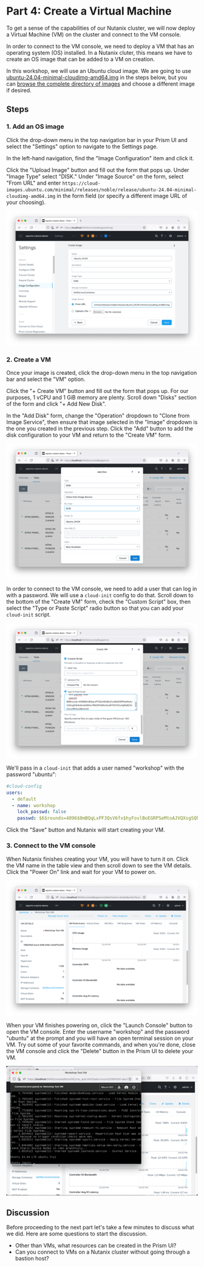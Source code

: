 <!-- See https://squidfunk.github.io/mkdocs-material/reference/ -->

# Part 4: Create a Virtual Machine

To get a sense of the capabilities of our Nutanix cluster, we will now deploy a Virtual Machine (VM) on the cluster and connect to the VM console.

In order to connect to the VM console, we need to deploy a VM that has an operating system (OS) installed. In a Nutanix cluter, this means we have to create an OS image that can be added to a VM on creation.

In this workshop, we will use an Ubuntu cloud image. We are going to use [ubuntu-24.04-minimal-cloudimg-amd64.img](https://cloud-images.ubuntu.com/minimal/releases/noble/release/ubuntu-24.04-minimal-cloudimg-amd64.img) in the steps below, but you can [browse the complete directory of images](https://cloud-images.ubuntu.com/) and choose a different image if desired.

## Steps

### 1. Add an OS image

Click the drop-down menu in the top navigation bar in your Prism UI and select the "Settings" option to navigate to the Settings page.

In the left-hand navigation, find the "Image Configuration" item and click it.

Click the "Upload Image" button and fill out the form
that pops up. Under "Image Type" select "DISK." Under "Image Source" on the form, select "From URL" and enter `https://cloud-images.ubuntu.com/minimal/releases/noble/release/ubuntu-24.04-minimal-cloudimg-amd64.img` in the form field (or specify a different image URL of your choosing).

![Create Image form](../images/create-image.png)

### 2. Create a VM

Once your image is created, click the drop-down menu in the top navigation bar and select the "VM" option.

Click the "+ Create VM" button and fill out the form that pops up. For our purposes, 1 vCPU and 1 GiB memory are plenty. Scroll down "Disks" section of the form and click "+ Add New Disk".

In the "Add Disk" form, change the "Operation" dropdown to "Clone from Image Service", then ensure that image selected in the "Image" dropdown is the one you created in the previous step. Click the "Add" button to add the disk configuration to your VM and return to the "Create VM" form.

![Add Disk form](../images/create-vm-add-disk.png)

In order to connect to the VM console, we need to add a user that can log in with a password. We will use a `cloud-init` config to do that. Scroll down to the bottom of the "Create VM" form, check the "Custom Script" box, then select the "Type or Paste Script" radio button so that you can add your `cloud-init` script.

![Add cloud-init to Create VM form](../images/vm-cloud-init.png)

We'll pass in a `cloud-init` that adds a user named "workshop" with the password "ubuntu":

```yaml
#cloud-config
users:
  - default
  - name: workshop
    lock_passwd: false
    passwd: $6$rounds=4096$0mBQqLxPF3QsV6fx$hyFovlBoEGRPSeMtoAJVQXsgSQh6x6rxb4I6Kbv7R6Z0PeB5UiGuMITKE7D2xzfgMsBZXkOncw9lFAm28kmHv0
```

Click the "Save" button and Nutanix will start creating your VM.

### 3. Connect to the VM console

When Nutanix finishes creating your VM, you will have to turn it on. Click the VM name in the table view and then scroll down to see the VM details. Click the "Power On" link and wait for your VM to power on.

![Power on VM](../images/vm-power-on.png)

When your VM finishes powering on, click the "Launch Console" button to open the VM console. Enter the username "workshop" and the password "ubuntu" at the prompt and you will have an open terminal session on your VM. Try out some of your favorite commands, and when you're done, close the VM console and click the "Delete" button in the Prism UI to delete your VM.

![VM Console](../images/vm-console.png)

## Discussion

Before proceeding to the next part let's take a few minutes to discuss what we did. Here are some questions to start the discussion.

- Other than VMs, what resources can be created in the Prism UI?
- Can you connect to VMs on a Nutanix cluster without going through a bastion host?
